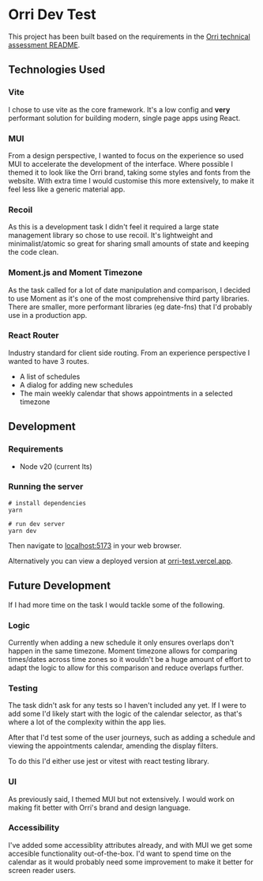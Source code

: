 # Orri Dev Test

This project has been built based on the requirements in the [Orri technical assessment README](https://github.com/OrriClinic/technical-assessment/blob/main/README.md).

## Technologies Used

### Vite

I chose to use vite as the core framework. It's a low config and **very** performant solution for building modern, single page apps using React.

### MUI

From a design perspective, I wanted to focus on the experience so used MUI to accelerate the development of the interface. Where possible I themed it to look like the Orri brand, taking some styles and fonts from the website. With extra time I would customise this more extensively, to make it feel less like a generic material app.

### Recoil

As this is a development task I didn't feel it required a large state management library so chose to use recoil. It's lightweight and minimalist/atomic so great for sharing small amounts of state and keeping the code clean.

### Moment.js and Moment Timezone

As the task called for a lot of date manipulation and comparison, I decided to use Moment as it's one of the most comprehensive third party libraries. There are smaller, more performant libraries (eg date-fns) that I'd probably use in a production app.

### React Router

Industry standard for client side routing. From an experience perspective I wanted to have 3 routes.

- A list of schedules
- A dialog for adding new schedules
- The main weekly calendar that shows appointments in a selected timezone

## Development

### Requirements

- Node v20 (current lts)

### Running the server

```
# install dependencies
yarn

# run dev server
yarn dev
```

Then navigate to [localhost:5173](http://localhost:5173/) in your web browser.

Alternatively you can view a deployed version at [orri-test.vercel.app](https://orri-test.vercel.app).

## Future Development

If I had more time on the task I would tackle some of the following.

### Logic

Currently when adding a new schedule it only ensures overlaps don't happen in the same timezone. Moment timezone allows for comparing times/dates across time zones so it wouldn't be a huge amount of effort to adapt the logic to allow for this comparison and reduce overlaps further.

### Testing

The task didn't ask for any tests so I haven't included any yet. If I were to add some I'd likely start with the logic of the calendar selector, as that's where a lot of the complexity within the app lies.

After that I'd test some of the user journeys, such as adding a schedule and viewing the appointments calendar, amending the display filters.

To do this I'd either use jest or vitest with react testing library.

### UI

As previously said, I themed MUI but not extensively. I would work on making fit better with Orri's brand and design language.

### Accessibility

I've added some accessiblity attributes already, and with MUI we get some accesible functionality out-of-the-box. I'd want to spend time on the calendar as it would probably need some improvement to make it better for screen reader users.
